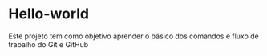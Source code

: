 # Hello-world
Este projeto tem como objetivo aprender o básico dos comandos e fluxo de trabalho do Git e GitHub

